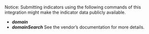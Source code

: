 Notice: Submitting indicators using the following commands of this integration might make the indicator data publicly available.
- ***domain***
- ***domainSearch***
See the vendor’s documentation for more details.
